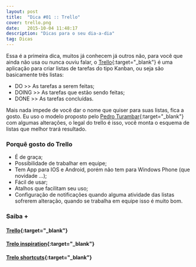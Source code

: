 ```yaml
---
layout: post
title:  "Dica #01 :: Trello"
cover: trello.png
date:   2015-10-04 11:48:17
description: "Dicas para o seu dia-a-dia"
tag: Dicas
---
```


Essa é a primeira dica, muitos já conhecem já outros não, para você que ainda não usa ou nunca ouviu falar, o [Trello](https://trello.com/){:target="_blank"} é uma aplicação para criar listas de tarefas do tipo Kanban, ou seja são basicamente três listas:

* DO  >> As tarefas a serem feitas;
* DOING >> As tarefas que estão sendo feitas;
* DONE >> As tarefas concluídas.

Mais nada impede de você dar o nome que quiser para suas listas, fica a gosto. Eu uso o modelo proposto pelo [Pedro Turambar](https://medium.com/brasil/como-fazer-listas-ajudou-na-minha-produtividade-83ab9bbfc6d5){:target="_blank"} com algumas alterações, o legal do trello é isso, você monta o esquema de listas que melhor trará resultado.

### Porquê gosto do Trello

* É de graça;
* Possibilidade de trabalhar em equipe;
* Tem App para IOS e Android, porém não tem para Windows Phone (que novidade ...);
* Fácil de usar;
* Atalhos que facilitam seu uso;
* Configuração de notificações quando alguma atividade das listas sofrerem alteração, quando se trabalha em equipe isso é muito bom.

### Saiba +

#### [<i class="fa fa-external-link"></i> Trello](https://trello.com/){:target="_blank"}

#### [<i class="fa fa-external-link"></i> Trelo inspiration](https://trello.com/inspiration){:target="_blank"}

#### [<i class="fa fa-external-link"></i> Trelo shortcuts](https://trello.com/shortcuts){:target="_blank"}